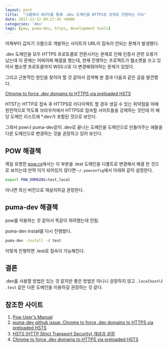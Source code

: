 ```yaml
---
layout: post
title:  "크롬에서 HSTS를 통해 .dev 도메인을 HTTPS로 강제로 전환하는 이슈"
date: 2017-12-12 09:27:45 +0900
categories: 'dev'
tags: [pow, puma-dev, https, development tools]
---
```


어제부터 갑자기 크롬으로 개발하는 사이트의 URL이 접속이 안되는 문제가 발생했다.

.dev 도메인을 모두 HTTPS 프로토콜로 전환시키는 문제로 인해 인증서 관련 오류가 났는데 이 문제는 어찌어찌 해결을 했는데, 현재 진행하는 프로젝트가 웹소켓을 쓰고 있어서 웹소켓 프로토콜까지 WSS://로 다 변경해줘야하는 문제가 있었다.

그리고 근본적인 원인을 찾아야 할 것 같아서 검색해 본 결과 다음과 같은 글을 발견했다.

<a href="https://ma.ttias.be/chrome-force-dev-domains-https-via-preloaded-hsts/" target="_blank">Chrome to force .dev domains to HTTPS via preloaded HSTS</a>

HTST는 HTTP로 접속 후 HTTPS로 리다이렉트 할 경우 생길 수 있는 취약점을 아예 원천적으로 막도록 브라우저에서 HTTPS로 접속할 사이트들을 강제하는 것인데 이 해당 도메인 리스트에 *.dev가 포함된 것으로 보인다.

그래서 pow나 puma-dev같이 .dev로 끝나는 도메인을 도메인으로 만들어주는 애들을 다른 도메인으로 변경하는 것을 권장하고 있어 보인다.


## POW 해결책

제일 유명한 <a href="http://pow.cx">pow.cx</a>에서는 이 부분을 .test 도메인을 디폴트로 변경해서 해결 한 것으로 보이는데 만약 이가 되어있지 않다면 `~/.powconfig`에서 아래와 같이 설정한다.
```bash
export POW_DOMAINS=test,local
```

아니면 최신 버전으로 재설치하길 권장한다.


## puma-dev 해결책

pow를 이용하는 것 같아서 똑같이 하려했는데 안됨.

puma-dev install를 다시 진행했다.

```bash
puma-dev -install -d test
```

이렇게 진행하면 .test로 접속이 가능해진다.


## 결론

.dev를 사용할 방법은 있는 것 같지만 좋은 방법은 아니니 권장하지 않고 `.localhost`나 `.test` 같은 다른 도메인을 이용하길 권장하는 것 같다.



## 참조한 사이트

1. <a href="http://pow.cx/manual.html" target="_blank">Pow User's Manual</a>
2. <a href="https://github.com/puma/puma-dev/issues/127">puma-dev github issue: Chrome to force .dev domains to HTTPS via preloaded HSTS</a>
3. <a href="https://rsec.kr/?cat=40" target="_blank">HSTS (HTTP Strict Transport Security) 개념과 설정</a>
4. <a href="https://ma.ttias.be/chrome-force-dev-domains-https-via-preloaded-hsts/" target="_blank">Chrome to force .dev domains to HTTPS via preloaded HSTS</a>
